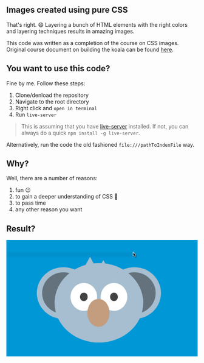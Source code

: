 ## Images created using pure CSS 
That's right. :smile: Layering a bunch of HTML elements with the right colors and layering techniques results in amazing images.


This code was written as a completion of the course on CSS images.
Original course document on building the koala can be found [here](https://medium.com/coding-artist/a-beginners-guide-to-pure-css-images-ef9a5d069dd2).

## You want to use this code?
Fine by me. Follow these steps:
1. Clone/denload the repository
2. Navigate to the root directory
3. Right click and `open in terminal`
4. Run `live-server`

> This is assuming that you have [live-server](https://www.npmjs.com/package/live-server) installed. If not, you can always do a quick `npm install -g live-server`.  

Alternatively, run the code the old fashioned `file:///pathToIndexFile` way.

## Why?
Well, there are a number of reasons:

1. fun :wink:
2. to gain a deeper understanding of CSS :muscle:
3. to pass time 
4. any other reason you want

## Result?
![Screenshot1](screenshots/Screenshot1.png)